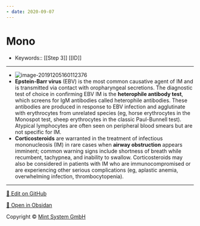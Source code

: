 ```yaml
---
- date: 2020-09-07
---
```


# Mono

- Keywords:: [[Step 3]] [[ID]]
---

- ![image-20191205160112376](https://photos.thisispiggy.com/file/wikiFiles/image-20191205160112376.png)
- **Epstein-Barr virus** (EBV) is the most common causative agent of IM and is transmitted via contact with oropharyngeal secretions. The diagnostic test of choice in confirming EBV IM is the **heterophile antibody test**, which screens for IgM antibodies called heterophile antibodies. These antibodies are produced in response to EBV infection and agglutinate with erythrocytes from unrelated species (eg, horse erythrocytes in the Monospot test, sheep erythrocytes in the classic Paul-Bunnell test). Atypical lymphocytes are often seen on peripheral blood smears but are not specific for IM.
- **Corticosteroids** are warranted in the treatment of infectious mononucleosis (IM) in rare cases when **airway obstruction** appears imminent; common warning signs include shortness of breath while recumbent, tachypnea, and inability to swallow. Corticosteroids may also be considered in patients with IM who are immunocompromised or are experiencing other serious complications (eg, aplastic anemia, overwhelming infection, thrombocytopenia).


<hr>

[📝 Edit on GitHub](https://github.com/Mint-System/Knowledge/blob/master/Mono.md)

[📂 Open in Obsidan](obsidian://open?vault=Knowledge%20Mint%20System&file=Mono.md ':target=_self')

<footer>Copyright © <a href="https://www.mint-system.ch/">Mint System GmbH</a></footer>